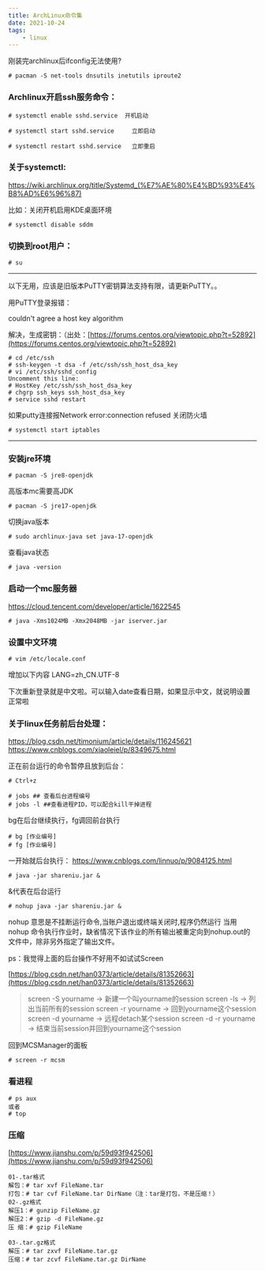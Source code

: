 ```yaml
---
title: ArchLinux命令集
date: 2021-10-24
tags:
    - linux
---
```


刚装完archlinux后ifconfig无法使用?

```console
# pacman -S net-tools dnsutils inetutils iproute2
```

### Archlinux开启ssh服务命令：

```console
# systemctl enable sshd.service  开机启动

# systemctl start sshd.service     立即启动

# systemctl restart sshd.service   立即重启
```

### 关于systemctl:

https://wiki.archlinux.org/title/Systemd_(%E7%AE%80%E4%BD%93%E4%B8%AD%E6%96%87)

比如：关闭开机启用KDE桌面环境

```console
# systemctl disable sddm
```

### 切换到root用户：

```shell
# su
```

<!-- more -->

---

以下无用，应该是旧版本PuTTY密钥算法支持有限，请更新PuTTY。。

用PuTTY登录报错：

couldn't agree a host key algorithm

解决，生成密钥：（出处：[https://forums.centos.org/viewtopic.php?t=52892](https://forums.centos.org/viewtopic.php?t=52892)

```shell
# cd /etc/ssh
# ssh-keygen -t dsa -f /etc/ssh/ssh_host_dsa_key
# vi /etc/ssh/sshd_config
Uncomment this line:
# HostKey /etc/ssh/ssh_host_dsa_key
# chgrp ssh_keys ssh_host_dsa_key
# service sshd restart
```

如果putty连接报Network error:connection refused
关闭防火墙

```shell
# systemctl start iptables
```

---

### 安装jre环境

```shell
# pacman -S jre8-openjdk
```

高版本mc需要高JDK

```shell
# pacman -S jre17-openjdk
```

切换java版本

```shell
# sudo archlinux-java set java-17-openjdk
```

查看java状态

```shell
# java -version
```

### 启动一个mc服务器

https://cloud.tencent.com/developer/article/1622545

```shell
# java -Xms1024MB -Xmx2048MB -jar iserver.jar
```

### 设置中文环境

```shell
# vim /etc/locale.conf
```

增加以下内容
LANG=zh_CN.UTF-8

下次重新登录就是中文啦。可以输入date查看日期，如果显示中文，就说明设置正常啦

### 关于linux任务前后台处理：

https://blog.csdn.net/timonium/article/details/116245621
https://www.cnblogs.com/xiaoleiel/p/8349675.html

正在前台运行的命令暂停且放到后台：

```shell
# Ctrl+z
```

```shell
# jobs ## 查看后台进程编号
# jobs -l ##查看进程PID，可以配合kill干掉进程
```

bg在后台继续执行，fg调回前台执行

```shell
# bg [作业编号]
# fg [作业编号]
```

一开始就后台执行：
https://www.cnblogs.com/linnuo/p/9084125.html

```shell
# java -jar shareniu.jar &
```

&代表在后台运行

```shell
# nohup java -jar shareniu.jar &
```

nohup 意思是不挂断运行命令,当账户退出或终端关闭时,程序仍然运行
当用 nohup 命令执行作业时，缺省情况下该作业的所有输出被重定向到nohup.out的文件中，除非另外指定了输出文件。

ps：我觉得上面的后台操作不好用不如试试Screen

[https://blog.csdn.net/han0373/article/details/81352663](https://blog.csdn.net/han0373/article/details/81352663)

> screen -S yourname -> 新建一个叫yourname的session
> screen -ls         -> 列出当前所有的session
> screen -r yourname -> 回到yourname这个session
> screen -d yourname -> 远程detach某个session
> screen -d -r yourname -> 结束当前session并回到yourname这个session

回到MCSManager的面板
```
# screen -r mcsm
```

### 看进程
```shell
# ps aux
或者
# top
```

### 压缩
[https://www.jianshu.com/p/59d93f942506](https://www.jianshu.com/p/59d93f942506)
```
01-.tar格式
解包：# tar xvf FileName.tar
打包：# tar cvf FileName.tar DirName（注：tar是打包，不是压缩！）
02-.gz格式
解压1：# gunzip FileName.gz
解压2：# gzip -d FileName.gz
压 缩：# gzip FileName

03-.tar.gz格式
解压：# tar zxvf FileName.tar.gz
压缩：# tar zcvf FileName.tar.gz DirName
```